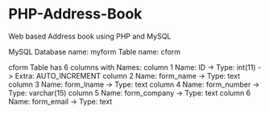 # PHP-Address-Book
Web based Address book using PHP and MySQL

MySQL Database name: myform
Table name: cform

cform Table has 6 columns with Names:
column 1 Name: ID           -> Type: int(11)     -> Extra: AUTO_INCREMENT
column 2 Name: form_name    -> Type: text
column 3 Name: form_lname   -> Type: text
column 4 Name: form_number  -> Type: varchar(15)
column 5 Name: form_company -> Type: text
column 6 Name: form_email   -> Type: text
